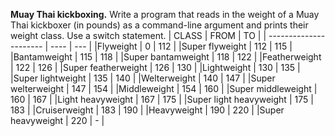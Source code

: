 **Muay Thai kickboxing.** Write a program that reads in the weight of a Muay Thai kickboxer (in pounds) as a command-line argument and prints their weight class. Use a switch statement.
| CLASS                  | FROM |  TO |
| ---------------------- | ---- | --- |
|Flyweight               |	0  	| 112 |
|Super flyweight         |  112 |	115 |
|Bantamweight            |  115 | 118 |
|Super bantamweight      |  118 | 122 |
|Featherweight           |  122 | 126 |
|Super featherweight	   |  126 |	130 |
|Lightweight             |	130 |	135 |
|Super lightweight       |	135 |	140 |
|Welterweight            |	140	| 147 |
|Super welterweight      |	147	| 154 |
|Middleweight            |	154 |	160 |
|Super middleweight      |  160 |	167 |
|Light heavyweight       |	167	| 175 |
|Super light heavyweight |	175 |	183 |
|Cruiserweight           |	183 |	190 |
|Heavyweight             |	190	| 220 |
|Super heavyweight       |	220	|  -  |
